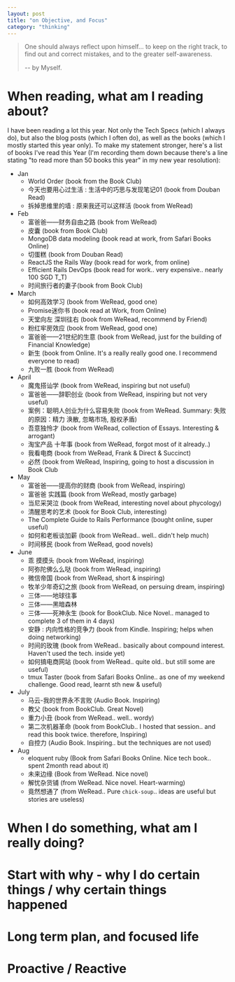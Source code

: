 ```yaml
---
layout: post
title: "on Objective, and Focus"
category: "thinking"
---
```


> One should always reflect upon himself... to keep on the right track, to find
> out and correct mistakes, and to the greater self-awareness.
>
> -- by Myself.

# When reading, what am I reading about?

I have been reading a lot this year. Not only the Tech Specs (which I always
do), but also the blog posts (which I often do), as well as the books (which I
mostly started this year only). To make my statement stronger, here's a list of
books I've read this Year (I'm recording them down because there's a line
stating "to read more than 50 books this year" in my new year resolution):

- Jan
  - World Order (book from the Book Club)
  - 今天也要用心过生活 : 生活中的巧思与发现笔记01 (book from Douban Read)
  - 拆掉思维里的墙 : 原来我还可以这样活 (book from WeRead)
- Feb
  - 富爸爸——财务自由之路 (book from WeRead)
  - 皮囊 (book from Book Club)
  - MongoDB data modeling (book read at work, from Safari Books Online)
  - 切蛋糕 (book from Douban Read)
  - ReactJS the Rails Way (book read for work, from online)
  - Efficient Rails DevOps (book read for work.. very expensive.. nearly 100 SGD
    T_T)
  - 时间旅行者的妻子(book from Book Club)
- March
  - 如何高效学习 (book from WeRead, good one)
  - Promise迷你书 (book read at Work, from Online)
  - 天堂向左 深圳往右 (book from WeRead, recommend by Friend)
  - 粉红牢房效应 (book from WeRead, good one)
  - 富爸爸——21世纪的生意 (book from WeRead, just for the building of Financial
    Knowledge)
  - 新生 (book from Online. It's a really really good one. I recommend everyone
    to read)
  - 九败一胜 (book from WeRead)
- April
  - 魔鬼搭讪学 (book from WeRead, inspiring but not useful)
  - 富爸爸——辞职创业 (book from WeRead, inspiring but not very useful)
  - 案例：聪明人创业为什么容易失败 (book from WeRead. Summary: 失败的原因：精力
    涣散, 忽略市场, 股权矛盾)
  - 吾意独怜才 (book from WeRead, collection of Essays. Interesting & arrogant)
  - 淘宝产品 十年事 (book from WeRead, forgot most of it already..)
  - 我看电商 (book from WeRead, Frank & Direct & Succinct)
  - 必然 (book from WeRead, Inspiring, going to host a discussion in Book Club
- May
  - 富爸爸——提高你的财商 (book from WeRead, inspiring)
  - 富爸爸 实践篇 (book from WeRead, mostly garbage)
  - 当尼采哭泣 (book from WeRead, interesting novel about phycology)
  - 清醒思考的艺术 (book for Book Club, interesting)
  - The Complete Guide to Rails Performance (bought online, super useful)
  - 如何和老板谈加薪 (book from WeRead.. well.. didn't help much)
  - 时间移民 (book from WeRead, good novels)
- June
  - 乖 摸摸头 (book from WeRead, inspiring)
  - 阿弥陀佛么么哒 (book from WeRead, inspiring)
  - 微信帝国 (book from WeRead, short & inspiring)
  - 牧羊少年奇幻之旅 (book from WeRead, on persuing dream, inspiring)
  - 三体——地球往事
  - 三体——黑暗森林
  - 三体——死神永生 (book for BookClub. Nice Novel.. managed to complete 3 of
    them in 4 days)
  - 安静 : 内向性格的竞争力 (book from Kindle. Inspiring; helps when doing
    networking)
  - 时间的玫瑰 (book from WeRead.. basically about compound interest. Haven't
    used the tech. inside yet)
  - 如何搞电商网站 (book from WeRead.. quite old.. but still some are useful)
  - tmux Taster (book from Safari Books Online.. as one of my weekend challenge.
    Good read, learnt sth new & useful)
- July
  - 马云-我的世界永不言败 (Audio Book. Inspiring)
  - 教父 (book from BookClub. Great Novel)
  - 重力小丑 (book from WeRead.. well.. wordy)
  - 第二次机器革命 (book from BookClub.. I hosted that session.. and read this
    book twice. therefore, Inspiring)
  - 自控力 (Audio Book. Inspiring.. but the techniques are not used)
- Aug
  - eloquent ruby (Book from Safari Books Online. Nice tech book.. spent 2month
    read about it)
  - 未来边缘 (Book from WeRead. Nice novel)
  - 解忧杂货铺 (from WeRead. Nice novel. Heart-warming)
  - 竟然想通了 (from WeRead.. Pure `chick-soup`.. ideas are useful but stories
    are useless)


# When I do something, what am I really doing?


# Start with why - why I do certain things / why certain things happened


# Long term plan, and focused life


# Proactive / Reactive


